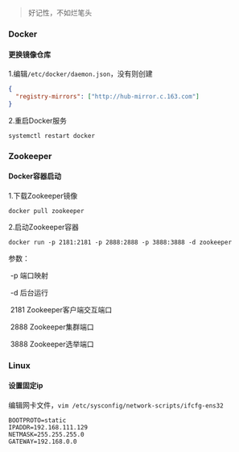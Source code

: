 > 好记性，不如烂笔头

### Docker

#### 更换镜像仓库

1.编辑`/etc/docker/daemon.json`，没有则创建

```json
{
  "registry-mirrors": ["http://hub-mirror.c.163.com"]
}
```

2.重启Docker服务

```shell
systemctl restart docker
```



### Zookeeper

#### Docker容器启动

1.下载Zookeeper镜像

```shell
docker pull zookeeper
```

2.启动Zookeeper容器

```shell
docker run -p 2181:2181 -p 2888:2888 -p 3888:3888 -d zookeeper
```

参数：

​	-p    端口映射

​    -d    后台运行

​    2181    Zookeeper客户端交互端口

​    2888    Zookeeper集群端口

​    3888	Zookeeper选举端口 

### Linux

#### 设置固定ip

编辑网卡文件，`vim /etc/sysconfig/network-scripts/ifcfg-ens32` 

```
BOOTPROTO=static
IPADDR=192.168.111.129
NETMASK=255.255.255.0
GATEWAY=192.168.0.0
```

